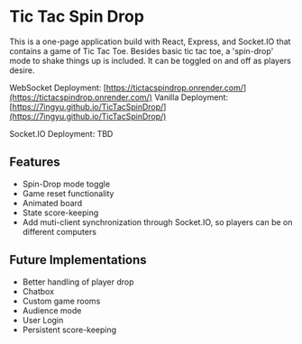 # Tic Tac Spin Drop
This is a one-page application build with React, Express, and Socket.IO that contains a game of Tic Tac Toe. Besides basic tic tac toe, a 'spin-drop' mode to shake things up is included. It can be toggled on and off as players desire.

WebSocket Deployment: [https://tictacspindrop.onrender.com/](https://tictacspindrop.onrender.com/)
Vanilla Deployment: [https://7ingyu.github.io/TicTacSpinDrop/](https://7ingyu.github.io/TicTacSpinDrop/)

Socket.IO Deployment: TBD

## Features
* Spin-Drop mode toggle
* Game reset functionality
* Animated board
* State score-keeping
* Add muti-client synchronization through Socket.IO, so players can be on different computers

## Future Implementations
* Better handling of player drop
* Chatbox
* Custom game rooms
* Audience mode
* User Login
* Persistent score-keeping